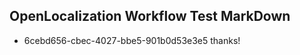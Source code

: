 ## OpenLocalization Workflow Test MarkDown
* 6cebd656-cbec-4027-bbe5-901b0d53e3e5 
thanks!<!--HONumber=Mar16_HO4-->
